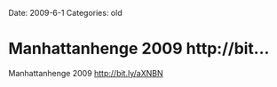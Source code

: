Date: 2009-6-1
Categories: old

# Manhattanhenge 2009 http://bit...

Manhattanhenge 2009 <a href="http://bit.ly/aXNBN" rel="nofollow">http://bit.ly/aXNBN</a>
